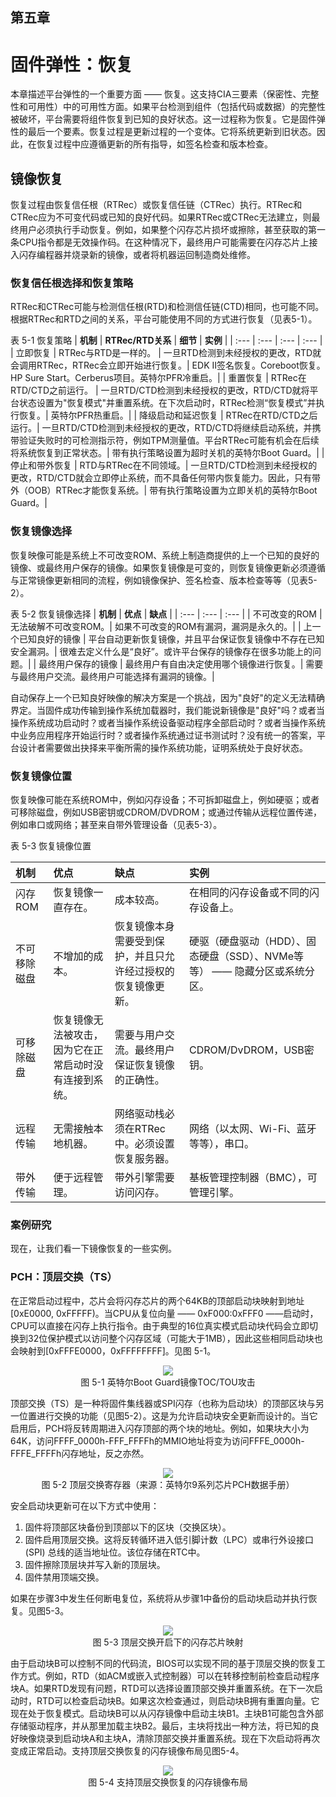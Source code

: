 ## 第五章

# 固件弹性：恢复

本章描述平台弹性的一个重要方面 —— 恢复。这支持CIA三要素（保密性、完整性和可用性）中的可用性方面。如果平台检测到组件（包括代码或数据）的完整性被破坏，平台需要将组件恢复到已知的良好状态。这一过程称为恢复。它是固件弹性的最后一个要素。恢复过程是更新过程的一个变体。它将系统更新到旧状态。因此，在恢复过程中应遵循更新的所有指导，如签名检查和版本检查。

## 镜像恢复

恢复过程由恢复信任根（RTRec）或恢复信任链（CTRec）执行。RTRec和CTRec应为不可变代码或已知的良好代码。如果RTRec或CTRec无法建立，则最终用户必须执行手动恢复。例如，如果整个闪存芯片损坏或擦除，甚至获取的第一条CPU指令都是无效操作码。在这种情况下，最终用户可能需要在闪存芯片上接入闪存编程器并烧录新的镜像，或者将机器运回制造商处维修。

### 恢复信任根选择和恢复策略

RTRec和CTRec可能与检测信任根(RTD)和检测信任链(CTD)相同，也可能不同。根据RTRec和RTD之间的关系，平台可能使用不同的方式进行恢复（见表5-1）。

表 5-1 恢复策略
| **机制** | **RTRec/RTD关系** | **细节** | **实例** |
| :--- | :--- | :--- | :--- |
| 立即恢复 | RTRec与RTD是一样的。 | 一旦RTD检测到未经授权的更改，RTD就会调用RTRec，RTRec会立即开始进行恢复。| EDK II签名恢复。Coreboot恢复。HP Sure Start。Cerberus项目。英特尔PFR冷重启。|
| 重置恢复 | RTRec在RTD/CTD之前运行。 | 一旦RTD/CTD检测到未经授权的更改，RTD/CTD就将平台状态设置为"恢复模式"并重置系统。在下次启动时，RTRec检测“恢复模式”并执行恢复。| 英特尔PFR热重启。|
| 降级启动和延迟恢复 | RTRec在RTD/CTD之后运行。| 一旦RTD/CTD检测到未经授权的更改，RTD/CTD将继续启动系统，并携带验证失败时的可检测指示符，例如TPM测量值。平台RTRec可能有机会在后续将系统恢复到正常状态。| 带有执行策略设置为超时关机的英特尔Boot Guard。|
| 停止和带外恢复 | RTD与RTRec在不同领域。| 一旦RTD/CTD检测到未经授权的更改，RTD/CTD就会立即停止系统，而不具备任何带内恢复能力。因此，只有带外（OOB）RTRec才能恢复系统。| 带有执行策略设置为立即关机的英特尔Boot Guard。|

### 恢复镜像选择

恢复映像可能是系统上不可改变ROM、系统上制造商提供的上一个已知的良好的镜像、或最终用户保存的镜像。如果恢复镜像是可变的，则恢复镜像更新必须遵循与正常镜像更新相同的流程，例如镜像保护、签名检查、版本检查等等（见表5-2）。

表 5-2 恢复镜像选择
| **机制** | **优点** | **缺点** |
| :--- | :--- | :--- |
| 不可改变的ROM | 无法破解不可改变ROM。| 如果不可改变的ROM有漏洞，漏洞是永久的。|
| 上一个已知良好的镜像 | 平台自动更新恢复镜像，并且平台保证恢复镜像中不存在已知安全漏洞。| 很难去定义什么是“良好”。或许平台保存的镜像存在很多功能上的问题。|
| 最终用户保存的镜像 | 最终用户有自由决定使用哪个镜像进行恢复。| 需要与最终用户交流。最终用户可能选择有漏洞的镜像。|

自动保存上一个已知良好映像的解决方案是一个挑战，因为"良好"的定义无法精确界定。当固件成功传输到操作系统加载器时，我们能说新镜像是"良好"吗？或者当操作系统成功启动时？或者当操作系统设备驱动程序全部启动时？或者当操作系统中业务应用程序开始运行时？或者操作系统通过证书测试时？没有统一的答案，平台设计者需要做出抉择来平衡所需的操作系统功能，证明系统处于良好状态。

### 恢复镜像位置

恢复映像可能在系统ROM中，例如闪存设备；不可拆卸磁盘上，例如硬驱；或者可移除磁盘，例如USB密钥或CDROM/DVDROM；或通过传输从远程位置传递，例如串口或网络；甚至来自带外管理设备（见表5-3）。

表 5-3 恢复镜像位置

| **机制** | **优点** | **缺点** | **实例** |
| :--- | :--- | :--- | :--- |
| 闪存ROM | 恢复镜像一直存在。| 成本较高。| 在相同的闪存设备或不同的闪存设备上。|
| 不可移除磁盘 | 不增加的成本。| 恢复镜像本身需要受到保护，并且只允许经过授权的恢复镜像更新。| 硬驱（硬盘驱动（HDD）、固态硬盘（SSD）、NVMe等等） —— 隐藏分区或系统分区。|
| 可移除磁盘 | 恢复镜像无法被攻击，因为它在正常启动时没有连接到系统。| 需要与用户交流。最终用户保证恢复镜像的正确性。| CDROM/DvDROM，USB密钥。|
| 远程传输 | 无需接触本地机器。| 网络驱动栈必须在RTRec中。必须设置恢复服务器。| 网络（以太网、Wi-Fi、蓝牙等等），串口。|
| 带外传输 | 便于远程管理。| 带外引擎需要访问闪存。| 基板管理控制器（BMC），可管理引擎。|

### 案例研究

现在，让我们看一下镜像恢复的一些实例。

### PCH：顶层交换（TS）

在正常启动过程中，芯片会将闪存芯片的两个64KB的顶部启动块映射到地址[0xE0000, 0xFFFFF)。当CPU从复位向量 —— 0xF000:0xFFF0 ——启动时，CPU可以直接在闪存上执行指令。由于典型的16位真实模式启动块代码会立即切换到32位保护模式以访问整个闪存区域（可能大于1MB），因此这些相同启动块也会映射到[0xFFFE0000，0xFFFFFFFF]。见图 5-1。

<div align=center><img src=Figures/Chapter-5-Screenshot/Figure-5-1.jpg></img></div>
<div align=center>图 5-1 英特尔Boot Guard镜像TOC/TOU攻击</div>

顶部交换（TS）是一种将固件集线器或SPI闪存（也称为启动块）的顶部区块与另一位置进行交换的功能（见图5-2）。这是为允许启动块安全更新而设计的。当它启用后，PCH将反转周期进入闪存顶部的两个块的地址。例如，如果块大小为64K，访问FFFF_0000h-FFF_FFFFh的MMIO地址将变为访问FFFE_0000h-FFFE_FFFFh闪存地址，反之亦然。

<div align=center><img src=Figures/Chapter-5-Screenshot/Figure-5-2.jpg></img></div>
<div align=center>图 5-2 顶层交换寄存器（来源：英特尔9系列芯片PCH数据手册）</div>

安全启动块更新可在以下方式中使用：

1. 固件将顶部区块备份到顶部以下的区块（交换区块）。
2. 固件启用顶层交换。这将反转循环进入低引脚计数（LPC）或串行外设接口 (SPI) 总线的适当地址位。该位存储在RTC中。
3. 固件擦除顶层块并写入新的顶层块。
4. 固件禁用顶端交换。

如果在步骤3中发生任何断电复位，系统将从步骤1中备份的启动块启动并执行恢复。见图5-3。

<div align=center><img src=Figures/Chapter-5-Screenshot/Figure-5-3.jpg></img></div>
<div align=center>图 5-3 顶层交换开启下的闪存芯片映射</div>

由于启动块B可以控制不同的代码流，BIOS可以实现不同的基于顶层交换的恢复工作方式。例如，RTD（如ACM或嵌入式控制器）可以在转移控制前检查启动程序块A。如果RTD发现有问题，RTD可以选择设置顶部交换并重置系统。在下一次启动时，RTD可以检查启动块B。如果这次检查通过，则启动块B拥有重置向量。它现在处于恢复模式。启动块B可以从闪存镜像中启动主块B1。主块B1可能包含外部存储驱动程序，并从那里加载主块B2。最后，主块将找出一种方法，将已知的良好映像烧录到启动块A和主块A，清除顶部交换并重置系统。现在下次启动将再次变成正常启动。支持顶层交换恢复的闪存镜像布局见图5-4。

<div align=center><img src=Figures/Chapter-5-Screenshot/Figure-5-4.jpg></img></div>
<div align=center>图 5-4 支持顶层交换恢复的闪存镜像布局</div>
